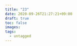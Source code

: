 ```yaml
---
title: "23"
date: 2020-09-26T21:27:21+09:00
draft: true
toc: false
images:
tags: 
  - untagged
---
```


